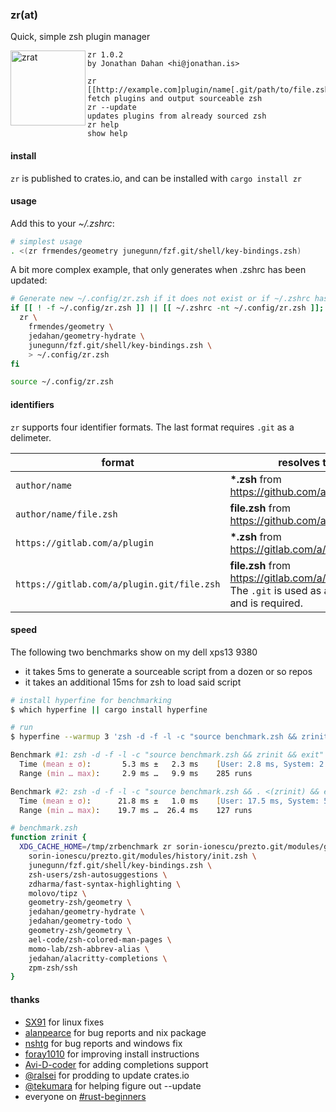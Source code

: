 ### zr(at)

Quick, simple zsh plugin manager

<img src="zrat.png" alt="zrat" title="zrat" align="left" width=120 />

    zr 1.0.2
    by Jonathan Dahan <hi@jonathan.is>

    zr [[http://example.com]plugin/name[.git/path/to/file.zsh]]    fetch plugins and output sourceable zsh
    zr --update                                                    updates plugins from already sourced zsh
    zr help                                                        show help

#### install

`zr` is published to crates.io, and can be installed with `cargo install zr`

#### usage

Add this to your *~/.zshrc*:

```zsh
# simplest usage
. <(zr frmendes/geometry junegunn/fzf.git/shell/key-bindings.zsh)
```

A bit more complex example, that only generates when .zshrc has been updated:

```zsh
# Generate new ~/.config/zr.zsh if it does not exist or if ~/.zshrc has been changed
if [[ ! -f ~/.config/zr.zsh ]] || [[ ~/.zshrc -nt ~/.config/zr.zsh ]]; then
  zr \
    frmendes/geometry \
    jedahan/geometry-hydrate \
    junegunn/fzf.git/shell/key-bindings.zsh \
    > ~/.config/zr.zsh
fi

source ~/.config/zr.zsh
```

#### identifiers

`zr` supports four identifier formats. The last format requires `.git` as a delimeter.

format                                     | resolves to
-------------------------------------------|-----------
`author/name`                              | __*.zsh__ from https://github.com/author/name
`author/name/file.zsh`                     | __file.zsh__ from https://github.com/author/name
`https://gitlab.com/a/plugin`              | __*.zsh__ from https://gitlab.com/a/plugin
`https://gitlab.com/a/plugin.git/file.zsh` | __file.zsh__ from https://gitlab.com/a/plugin.git. The `.git` is used as a delimeter, and is required.

#### speed

The following two benchmarks show on my dell xps13 9380
* it takes 5ms to generate a sourceable script from a dozen or so repos
* it takes an additional 15ms for zsh to load said script

```zsh
# install hyperfine for benchmarking
$ which hyperfine || cargo install hyperfine

# run 
$ hyperfine --warmup 3 'zsh -d -f -l -c "source benchmark.zsh && zrinit && exit"' 'zsh -d -f -l -c "source benchmark.zsh && . <(zrinit) && exit"'

Benchmark #1: zsh -d -f -l -c "source benchmark.zsh && zrinit && exit"
  Time (mean ± σ):       5.3 ms ±   2.3 ms    [User: 2.8 ms, System: 2.4 ms]
  Range (min … max):     2.9 ms …   9.9 ms    285 runs

Benchmark #2: zsh -d -f -l -c "source benchmark.zsh && . <(zrinit) && exit"
  Time (mean ± σ):      21.8 ms ±   1.0 ms    [User: 17.5 ms, System: 5.1 ms]
  Range (min … max):    19.7 ms …  26.4 ms    127 runs
```

```zsh
# benchmark.zsh
function zrinit {
  XDG_CACHE_HOME=/tmp/zrbenchmark zr sorin-ionescu/prezto.git/modules/git/alias.zsh \
    sorin-ionescu/prezto.git/modules/history/init.zsh \
    junegunn/fzf.git/shell/key-bindings.zsh \
    zsh-users/zsh-autosuggestions \
    zdharma/fast-syntax-highlighting \
    molovo/tipz \
    geometry-zsh/geometry \
    jedahan/geometry-hydrate \
    jedahan/geometry-todo \
    geometry-zsh/geometry \
    ael-code/zsh-colored-man-pages \
    momo-lab/zsh-abbrev-alias \
    jedahan/alacritty-completions \
    zpm-zsh/ssh
}
```

#### thanks

- [SX91](https://github.com/SX91) for linux fixes
- [alanpearce](https://github.com/alanpearce) for bug reports and nix package
- [nshtg](https://github.com/nshtg) for bug reports and windows fix
- [foray1010](https://github.com/foray1010) for improving install instructions
- [Avi-D-coder](https://github.com/avi-d-coder) for adding completions support
- [@ralsei](https://github.com/ralsei) for prodding to update crates.io
- [@tekumara](https://github.com/tekumara) for helping figure out --update
- everyone on [#rust-beginners](irc://irc.mozilla.org/rust-beginners)
